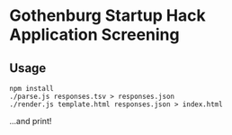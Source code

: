 Gothenburg Startup Hack Application Screening
=============================================

Usage
-----

```
npm install
./parse.js responses.tsv > responses.json
./render.js template.html responses.json > index.html
```

...and print!
